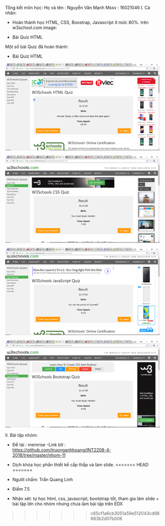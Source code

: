 Tổng kết môn học:
Họ và tên : Nguyễn Văn Mạnh
Mssv : 16021046
I. Cá nhân:
- Hoàn thành học HTML, CSS, Boostrap, Javascript ở mức 80%.
trên w3school.com
image: 
* Bài Quiz HTML

Một số bài Quiz đã hoàn thành:
* Bài Quiz HTML

![Alt text](html.png)

![Alt text](css.png)

![Alt text](js.png)

![Alt text](boostrap.png)

II. Bài tập nhóm:
- Đề tài : memrise
-Link btl : https://github.com/truonganhhoang/INT2208-4-2018/tree/master/nhom-11
- Dịch khóa học phần thiết kế cấp thấp và làm slide.
<<<<<<< HEAD
=======

- Người chấm: Trần Quang Linh
- Điểm 7.5
- Nhận xét: tự học html, css, javascript, bootstrap tốt, tham gia làm slide + bài tập lớn cho nhóm nhưng chưa làm bài tập trên EDX
>>>>>>> c65cf1a6cb3051a59e512043cd98683b2d07b006
